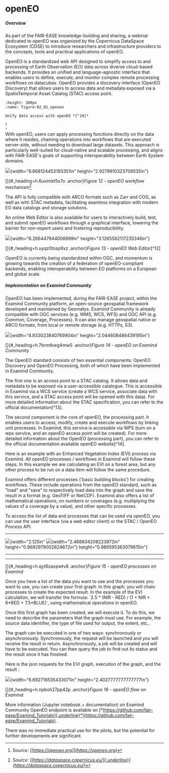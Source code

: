 # openEO

##### Overview

As part of the FAIR-EASE knowledge-building and sharing, a webinar
dedicated to openEO was organized by the Copernicus DataSpace Ecosystem
(CDSE) to introduce researchers and infrastructure providers to the
concepts, tools and practical applications of openEO.

OpenEO is a standardized web API designed to simplify access to and
processing of Earth Observation (EO) data across diverse cloud-based
backends. It provides an unified and language-agnostic interface that
enables users to define, execute, and monitor complex remote processing
workflows on datacubes. OpenEO provides a discovery interface (OpenEO
Discovery) that allows users to access data and metadata exposed via a
SpatioTemporal Asset Catalog (STAC) access point.

```{figure} 02_01_openeo.png
:height: 300px
:name: figure-02_01_openeo

Unify data access with openEO *[^10]*
```
[^10]

With openEO, users can apply processing functions directly on the data
where it resides, chaining operations into workflows that are executed
server-side, without needing to download large datasets. This approach
is particularly well-suited for cloud-native and scalable processing,
and aligns with FAIR-EASE's goals of supporting interoperability between
Earth System domains.

![](media/image36.png){width="6.668124453193351in"
height="2.9279910323709535in"}

[]{#_heading=h.6uximkt5x7o .anchor}*Figure 12 - openEO workflow
mechanism*[^11]

The API is fully compatible with ARCO formats such as Zarr and COG, as
well as with STAC metadata, facilitating seamless integration with
modern EO data catalogs and storage solutions.

An online Web Editor is also available for users to interactively build,
test, and submit openEO workflows through a graphical interface,
lowering the barrier for non-expert users and fostering reproducibility.

![](media/image34.png){width="6.266447944006999in"
height="3.1265562117235346in"}

[]{#_heading=h.uyqz0tssp9xz .anchor}*Figure 13 - openEO Web Editor*[^12]

OpenEO is currently being standardized within OGC, and momentum is
growing towards the creation of a federation of openEO-compliant
backends, enabling interoperability between EO platforms on a European
and global scale.

##### Implementation on Examind Community

OpenEO has been implemented, during the FAIR-EASE project, within the
Examind Community platform, an open-source geospatial framework
developed and maintained by Geomatys. Examind Community is already
compatible with OGC services (e.g. WMS, WCS, WFS) and OGC API (e.g.
Common, Coverage, Processes). It can also manage geospatial native or
ARCO formats, from local or remote storage (e.g. HTTPs, S3).

![](media/image30.png){width="4.933023840769904in"
height="2.044608486439195in"}

[]{#_heading=h.7brmtkwg4mw5 .anchor}*Figure 14 - openEO on Examind
Community*

The OpenEO standard consists of two essential components: OpenEO
Discovery and OpenEO Processing, both of which have been implemented in
Examind Community.

The first one is an access point to a STAC catalog. It allows data and
metadata to be exposed via a user-accessible catalogue. This is
accessible in Examind via a WCS service (create a WCS service, associate
data with this service, and a STAC access point will be opened with this
data). For more detailed information about the STAC specification, you
can refer to the official documentation[^13].

The second component is the core of openEO, the processing part. It
enables users to access, modify, create and execute workflows by linking
unit processes. In Examind, this service is accessible via WPS (turn on
a wps service, and an openEO access point will be created). For more
detailed information about the OpenEO (processing part), you can refer
to the official documentation available openEO website[^14].

Here is an example with an Enhanced Vegetation Index (EVI) process via
Examind. All openEO processes / workflows in Examind will follow these
steps. In this example we are calculating an EVI on a forest area, but
any other process to be run on a data item will follow the same
procedure.

Examind offers different processes ('basic building blocks') for
creating workflows. These include operations from the openEO standard,
such as "load" and "save" to respectively load data into the graph and
save the result in a format (e.g. GeoTIFF or NetCDF). Examind also
offers a list of mathematical operations, on numbers or coverages (e.g.
multiplying the values of a coverage by a value), and other specific
processes.

To access the list of data and processes that can be used via openEO,
you can use the user interface (via a web editor client) or the STAC /
OpenEO Process API.

  ---------------------------------------------------------------------------------------------
  ![](media/image39.png){width="2.125in"   ![](media/image38.png){width="2.468834208223972in"
  height="0.9692979002624672in"}           height="0.989595363079615in"}
  ---------------------------------------- ----------------------------------------------------

  ---------------------------------------------------------------------------------------------

[]{#_heading=h.qyt6zaxpwtv8 .anchor}*Figure 15 - openEO processes on
Examind*

Once you have a list of the data you want to use and the processes you
want to use, you can create your first graph. In this graph, you will
chain processes to create the expected result. In the example of the EVI
calculation, we will transfer the formula: \`2.5 \* (NIR - RED) / (1 +
NIR + 6\*RED + 7.5\*BLUE)\`, using mathematical operations in openEO.

Once this first graph has been created, we will execute it. To do this,
we need to describe the parameters that the graph must use. For example,
the source data identifier, the type of file used for output, the
extent, etc..

The graph can be executed in one of two ways: synchronously or
asynchronously. Synchronously, the request will be launched and you will
receive the result in return. Asynchronously, a job will be created and
will have to be executed. You can then query the job to find out its
status and the result once it has finished.

Here is the json requests for the EVI graph, execution of the graph, and
the result :

![](media/image41.png){width="6.692716535433071in"
height="2.4027777777777777in"}

[]{#_heading=h.npboh27pp42p .anchor}*Figure 16 - openEO flow on Examind*

More information (Jupyter notebook + documentation) on Examind Community
OpenEO endpoint is available on
[*[https://github.com/fair-ease/Examind_Tutorials]{.underline}*](https://github.com/fair-ease/Examind_Tutorials).

There was no immediate practical use for the pilots, but the potential
for further developments are significant.

[^10]: S*ource: [[https://openeo.org]](https://openeo.org)*
[^11]: S*ource: [[https://dataspace.copernicus.eu/]{.underline}](https://dataspace.copernicus.eu/)*